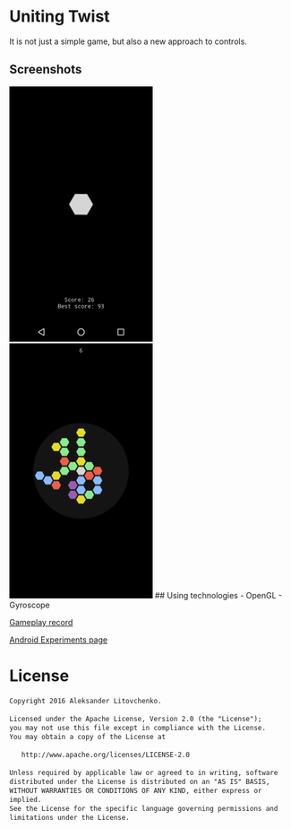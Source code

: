 # Uniting Twist
It is not just a simple game, but also a new approach to controls.
## Screenshots
<img src="/assets/screenshot_start.png?raw=true" width="256">
<img src="/assets/screenshot_main.png?raw=true" width="256">
## Using technologies
- OpenGL
- Gyroscope

[Gameplay record](https://www.youtube.com/watch?v=R2FHTSs2BoI)

[Android Experiments page](https://www.androidexperiments.com/experiment/uniting-twist)

License
=======

    Copyright 2016 Aleksander Litovchenko.

    Licensed under the Apache License, Version 2.0 (the "License");
    you may not use this file except in compliance with the License.
    You may obtain a copy of the License at

       http://www.apache.org/licenses/LICENSE-2.0

    Unless required by applicable law or agreed to in writing, software
    distributed under the License is distributed on an "AS IS" BASIS,
    WITHOUT WARRANTIES OR CONDITIONS OF ANY KIND, either express or implied.
    See the License for the specific language governing permissions and
    limitations under the License.
